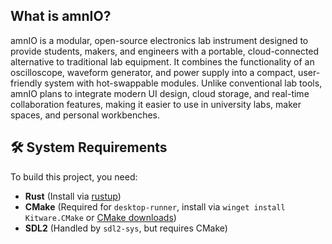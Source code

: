 ## What is amnIO?
amnIO is a modular, open-source electronics lab instrument designed to provide students, makers, and engineers with a portable, cloud-connected alternative to traditional lab equipment. It combines the functionality of an oscilloscope, waveform generator, and power supply into a compact, user-friendly system with hot-swappable modules. Unlike conventional lab tools, amnIO plans to integrate modern UI design, cloud storage, and real-time collaboration features, making it easier to use in university labs, maker spaces, and personal workbenches.

## 🛠 System Requirements

To build this project, you need:

- **Rust** (Install via [rustup](https://rustup.rs/))
- **CMake** (Required for `desktop-runner`, install via `winget install Kitware.CMake` or [CMake downloads](https://cmake.org/download/))
- **SDL2** (Handled by `sdl2-sys`, but requires CMake)
